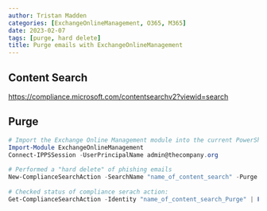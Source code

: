 ```yaml
---
author: Tristan Madden
categories: [ExchangeOnlineManagement, O365, M365]
date: 2023-02-07
tags: [purge, hard delete]
title: Purge emails with ExchangeOnlineManagement
---
```

<h2>Content Search</h2>
<a href="https://compliance.microsoft.com/contentsearchv2?viewid=search">https://compliance.microsoft.com/contentsearchv2?viewid=search</a>

<h2>Purge</h2>

```PowerShell
# Import the Exchange Online Management module into the current PowerShell sessionand establish a connection to Exchange Online using the specified User Principal Name (UPN)
Import-Module ExchangeOnlineManagement
Connect-IPPSSession -UserPrincipalName admin@thecompany.org
 
# Performed a "hard delete" of phishing emails
New-ComplianceSearchAction -SearchName "name_of_content_search" -Purge -PurgeType HardDelete
 
# Checked status of compliance serach action:
Get-ComplianceSearchAction -Identity "name_of_content_search_Purge" | Format-List
```